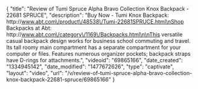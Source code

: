 {
    "title": "Review of Tumi Spruce Alpha Bravo Collection Knox Backpack - 22681 SPRUCE",
    "description": "Buy Now - Tumi Knox Backpack:  http:\/\/www.abt.com\/product\/48538\/Tumi-22681SPRUCE.html\nShop Backpacks at Abt: http:\/\/www.abt.com\/category\/1169\/Backpacks.html\n\nThis versatile casual backpack design works for business school commuting and travel. Its tall roomy main compartment has a separate compartment for your computer or files. Features numerous organizer pockets; backpack straps have D-rings for attachments.",
    "videoid": "69865166",
    "date_created": "1334945142",
    "date_modified": "1477672626",
    "type": "captivate",
    "layout": "video",
    "url": "\/v\/review-of-tumi-spruce-alpha-bravo-collection-knox-backpack-22681-spruce\/69865166"
}